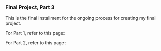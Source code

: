 ### Final Project, Part 3

This is the final installment for the ongoing process for creating my final project.

For Part 1, refer to this page:

For Part 2, refer to this page:

